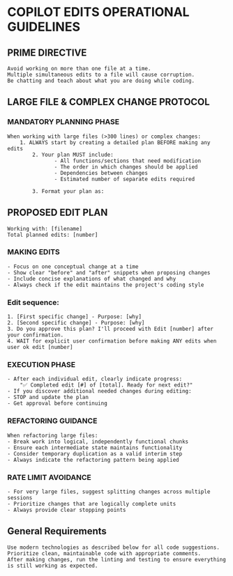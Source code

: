 # COPILOT EDITS OPERATIONAL GUIDELINES

## PRIME DIRECTIVE

    Avoid working on more than one file at a time.
    Multiple simultaneous edits to a file will cause corruption.
    Be chatting and teach about what you are doing while coding.

## LARGE FILE & COMPLEX CHANGE PROTOCOL

### MANDATORY PLANNING PHASE

    When working with large files (>300 lines) or complex changes:
    	1. ALWAYS start by creating a detailed plan BEFORE making any edits
            2. Your plan MUST include:
                   - All functions/sections that need modification
                   - The order in which changes should be applied
                   - Dependencies between changes
                   - Estimated number of separate edits required

            3. Format your plan as:

## PROPOSED EDIT PLAN

    Working with: [filename]
    Total planned edits: [number]

### MAKING EDITS

    - Focus on one conceptual change at a time
    - Show clear "before" and "after" snippets when proposing changes
    - Include concise explanations of what changed and why
    - Always check if the edit maintains the project's coding style

### Edit sequence:

    1. [First specific change] - Purpose: [why]
    2. [Second specific change] - Purpose: [why]
    3. Do you approve this plan? I'll proceed with Edit [number] after your confirmation.
    4. WAIT for explicit user confirmation before making ANY edits when user ok edit [number]

### EXECUTION PHASE

    - After each individual edit, clearly indicate progress:
    	"✅ Completed edit [#] of [total]. Ready for next edit?"
    - If you discover additional needed changes during editing:
    - STOP and update the plan
    - Get approval before continuing

### REFACTORING GUIDANCE

    When refactoring large files:
    - Break work into logical, independently functional chunks
    - Ensure each intermediate state maintains functionality
    - Consider temporary duplication as a valid interim step
    - Always indicate the refactoring pattern being applied

### RATE LIMIT AVOIDANCE

    - For very large files, suggest splitting changes across multiple sessions
    - Prioritize changes that are logically complete units
    - Always provide clear stopping points

## General Requirements

    Use modern technologies as described below for all code suggestions. Prioritize clean, maintainable code with appropriate comments.
    After making changes, run the linting and testing to ensure everything is still working as expected.

